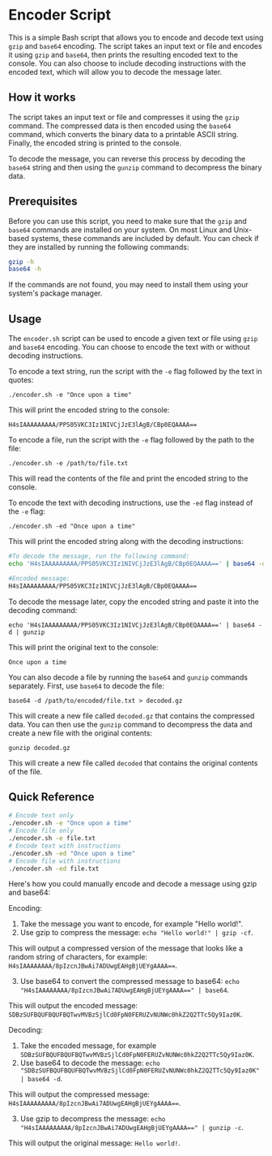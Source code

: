 # Encoder Script

This is a simple Bash script that allows you to encode and decode text using `gzip` and `base64` encoding. The script takes an input text or file and encodes it using `gzip` and `base64`, then prints the resulting encoded text to the console. You can also choose to include decoding instructions with the encoded text, which will allow you to decode the message later.

## How it works

The script takes an input text or file and compresses it using the `gzip` command. The compressed data is then encoded using the `base64` command, which converts the binary data to a printable ASCII string. Finally, the encoded string is printed to the console.

To decode the message, you can reverse this process by decoding the `base64` string and then using the `gunzip` command to decompress the binary data.

## Prerequisites

Before you can use this script, you need to make sure that the `gzip` and `base64` commands are installed on your system. On most Linux and Unix-based systems, these commands are included by default. You can check if they are installed by running the following commands:

```bash
gzip -h
base64 -h
```

If the commands are not found, you may need to install them using your system's package manager.

## Usage

The `encoder.sh` script can be used to encode a given text or file using `gzip` and `base64` encoding. You can choose to encode the text with or without decoding instructions.

To encode a text string, run the script with the `-e` flag followed by the text in quotes:

`./encoder.sh -e "Once upon a time"`

This will print the encoded string to the console:

`H4sIAAAAAAAAA/PPS05VKC3Iz1NIVCjJzE3lAgB/CBp0EQAAAA==`

To encode a file, run the script with the `-e` flag followed by the path to the file:

`./encoder.sh -e /path/to/file.txt`

This will read the contents of the file and print the encoded string to the console.

To encode the text with decoding instructions, use the `-ed` flag instead of the `-e` flag:

`./encoder.sh -ed "Once upon a time"`

This will print the encoded string along with the decoding instructions:

```bash
#To decode the message, run the following command:
echo 'H4sIAAAAAAAAA/PPS05VKC3Iz1NIVCjJzE3lAgB/CBp0EQAAAA==' | base64 -d | gunzip

#Encoded message:
H4sIAAAAAAAAA/PPS05VKC3Iz1NIVCjJzE3lAgB/CBp0EQAAAA==
```

To decode the message later, copy the encoded string and paste it into the decoding command:

`echo 'H4sIAAAAAAAAA/PPS05VKC3Iz1NIVCjJzE3lAgB/CBp0EQAAAA==' | base64 -d | gunzip`

This will print the original text to the console:

`Once upon a time`

You can also decode a file by running the `base64` and `gunzip` commands separately. First, use `base64` to decode the file:

`base64 -d /path/to/encoded/file.txt > decoded.gz`

This will create a new file called `decoded.gz` that contains the compressed data. You can then use the `gunzip` command to decompress the data and create a new file with the original contents:

`gunzip decoded.gz`

This will create a new file called `decoded` that contains the original contents of the file.

## Quick Reference

```bash
# Encode text only
./encoder.sh -e "Once upon a time"
# Encode file only
./encoder.sh -e file.txt
# Encode text with instructions
./encoder.sh -ed "Once upon a time"
# Encode file with instructions
./encoder.sh -ed file.txt
```

Here's how you could manually encode and decode a message using gzip and base64:

Encoding:

1. Take the message you want to encode, for example "Hello world!".
2. Use gzip to compress the message: `echo "Hello world!" | gzip -cf`.

This will output a compressed version of the message that looks like a random string of characters, for example: `H4sIAAAAAAAA/8pIzcnJBwAi7ADUwgEAHgBjUEYgAAAA==`.

3. Use base64 to convert the compressed message to base64: `echo "H4sIAAAAAAAA/8pIzcnJBwAi7ADUwgEAHgBjUEYgAAAA==" | base64`.

This will output the encoded message: `SDBzSUFBQUFBQUFBQTwvMVBzSjlCd0FpN0FERUZvNUNWc0hkZ2Q2TTc5Qy9Iaz0K`.

Decoding:

1. Take the encoded message, for example `SDBzSUFBQUFBQUFBQTwvMVBzSjlCd0FpN0FERUZvNUNWc0hkZ2Q2TTc5Qy9Iaz0K`.
2. Use base64 to decode the message: `echo "SDBzSUFBQUFBQUFBQTwvMVBzSjlCd0FpN0FERUZvNUNWc0hkZ2Q2TTc5Qy9Iaz0K" | base64 -d`.

This will output the compressed message: `H4sIAAAAAAAAA/8pIzcnJBwAi7ADUwgEAHgBjUEYgAAAA==`.

3. Use gzip to decompress the message: `echo "H4sIAAAAAAAAA/8pIzcnJBwAi7ADUwgEAHgBjUEYgAAAA==" | gunzip -c`.

This will output the original message: `Hello world!`.

